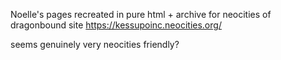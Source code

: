 Noelle's pages recreated in pure html + archive for neocities of dragonbound site
https://kessupoinc.neocities.org/

seems genuinely very neocities friendly? 
